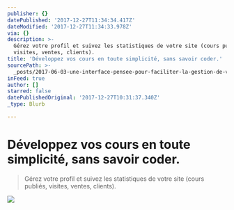 ```yaml
---
publisher: {}
datePublished: '2017-12-27T11:34:34.417Z'
dateModified: '2017-12-27T11:34:33.978Z'
via: {}
description: >-
  Gérez votre profil et suivez les statistiques de votre site (cours publiés,
  visites, ventes, clients).
title: 'Développez vos cours en toute simplicité, sans savoir coder.'
sourcePath: >-
  _posts/2017-06-03-une-interface-pensee-pour-faciliter-la-gestion-de-votre-espa.md
inFeed: true
author: []
starred: false
datePublishedOriginal: '2017-12-27T10:31:37.340Z'
_type: Blurb

---
```

# Développez vos cours en toute simplicité, sans savoir coder.

> Gérez votre profil et suivez les statistiques de votre site (cours publiés, visites, ventes, clients).

![](https://the-grid-user-content.s3-us-west-2.amazonaws.com/aaed35a6-0bff-4447-b067-9e65d814755c.png)